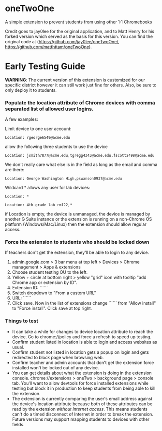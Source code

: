 # oneTwoOne
A simple extension to prevent students from using other 1:1 Chromebooks

Credit goes to jay0lee for the original application, and to Matt Henry for his forked version which served as the basis for this version. You can find the original code at (https://github.com/jay0lee/oneTwoOne/, https://github.com/matthttam/oneTwoOne).

# Early Testing Guide
__WARNING__: The current version of this extension is customized for our specific district however it can still work just fine for others. Also, be sure to only deploy it to students.

### Populate the location attribute of Chrome devices with comma separated list of allowed user logins.

A few examples:

Limit device to one user account:
```
Location: rgeorge6549@acme.edu
```
allow the following three students to use the device
```
Location: jsmith7877@acme.edu,tgregg4343@acme.edu,fscott2498@acme.edu
```
We don't really care what else is in the field as long as the email and comma are there:
```
Location: George Washington High,pswanson0937@acme.edu
```
Wildcard * allows any user for lab devices:
```
Location: *

Location: 4th grade lab rm122,*
```
if Location is empty, the device is unmanaged, the device is managed by another G Suite instance or the extension is running on a non-Chrome OS platform (Windows/Mac/Linux) then the extension should allow regular access.

### Force the extension to students who should be locked down
If teachers don't get the extension, they'll be able to login to any device.
1. admin.google.com > 3 bar menu at top left > Devices > Chrome management > Apps & extensions
1. Choose student testing OU to the left.
1. Yellow + circle at bottom right > yellow "grid" icon with tooltip "add Chrome app or extension by ID".
1. Extension ID: ``````
1. Switch dropdown to "From a custom URL"
1. URL: ``````
1. Click save. Now in the list of extensions change `````` from "Allow install" to "Force install". Click save at top right.

### Things to test
- It can take a while for changes to device location attribute to reach the device. Go to chrome://policy and force a refresh to speed up testing.
- Confirm student listed in location is able to login and access websites as usual.
- Confirm student not listed in location gets a popup on login and gets redirected to block page when browsing web.
- Confirm teacher and admin accounts that don't get the extension force installed won't be locked out of any device.
- You can get details about what the extension is doing in the extension console. chrome://extensions > oneTwo > background page > console tab. You'll want to allow devtools for force installed extensions while testing but block it in production to keep students from being able to kill the extension.
- The extension is currently comparing the user's email address against the device's location attribute because both of these attributes can be read by the extension _without Internet access_. This means students can't do a timed disconnect of Internet in order to break the extension. Future versions may support mapping students to devices with other fields.
